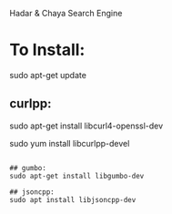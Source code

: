 Hadar & Chaya 
Search Engine

# To Install:
sudo apt-get update

## curlpp:
sudo apt-get install libcurl4-openssl-dev

sudo yum install libcurlpp-devel
```

## gumbo:
sudo apt-get install libgumbo-dev

## jsoncpp:
sudo apt install libjsoncpp-dev

